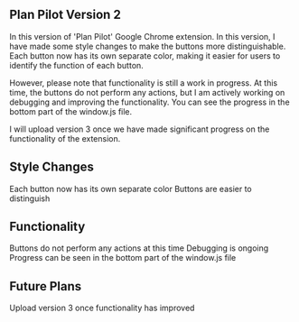 Plan Pilot Version 2
---
In this version of 'Plan Pilot' Google Chrome extension. In this version, I have made some style changes to make the buttons more distinguishable. Each button now has its own separate color, making it easier for users to identify the function of each button.

However, please note that functionality is still a work in progress. At this time, the buttons do not perform any actions, but I am actively working on debugging and improving the functionality. You can see the progress in the bottom part of the window.js file.

I will upload version 3 once we have made significant progress on the functionality of the extension. 

Style Changes
--------------
Each button now has its own separate color
Buttons are easier to distinguish

Functionality
-------------
Buttons do not perform any actions at this time
Debugging is ongoing
Progress can be seen in the bottom part of the window.js file

Future Plans
--------------
Upload version 3 once functionality has improved
